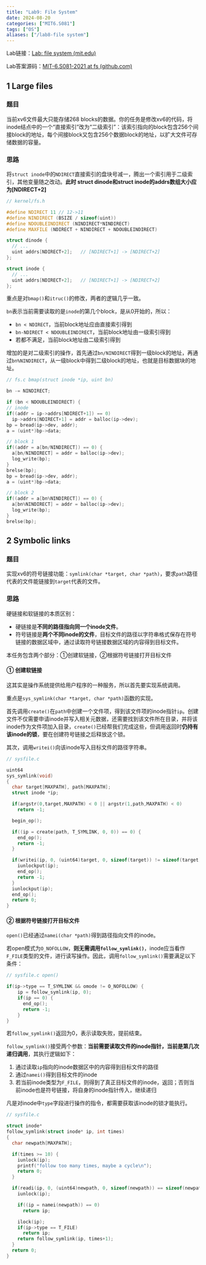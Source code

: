 ```yaml
---
title: "Lab9: File System"
date: 2024-08-20
categories: ["MIT6.S081"]
tags: ["OS"]
aliases: ["/lab8-file system"]
---
```


Lab链接：[Lab: file system (mit.edu)](https://pdos.csail.mit.edu/6.S081/2021/labs/fs.html)

Lab答案源码：[MIT-6.S081-2021 at fs (github.com)](https://github.com/HuYumu/MIT-6.S081-2021/tree/fs)

## 1 Large files

### 题目

当前xv6文件最大只能存储268 blocks的数据。你的任务是修改xv6的代码，将inode结点中的一个“直接索引”改为“二级索引”：该索引指向的block包含256个间接block的地址，每个间接block又包含256个数据block的地址，以扩大文件可存储数据的容量。

### 思路

将`struct inode`中的`NDIRECT`直接索引的盘块号减一，腾出一个索引用于二级索引，其他变量随之改动。**此时 struct dinode和struct inode的addrs数组大小应为[NDIRECT+2]**

```C++
// kernel/fs.h

#define NDIRECT 11 // 12->11
#define NINDIRECT (BSIZE / sizeof(uint))
#define NDOUBLEINDIRECT (NINDIRECT*NINDIRECT)
#define MAXFILE (NDIRECT + NINDIRECT + NDOUBLEINDIRECT)

struct dinode {
  // ...
  uint addrs[NDIRECT+2];   // [NDIRECT+1] -> [NDIRECT+2]
};

struct inode {
  // ...
  uint addrs[NDIRECT+2];   // [NDIRECT+1] -> [NDIRECT+2]
};
```

重点是对`bmap()`和`itruc()`的修改，两者的逻辑几乎一致。

`bn`表示当前需要读取的是`inode`的第几个block，是从0开始的，所以：

- `bn < NDIRECT`，当前block地址应由直接索引得到
- `bn-NDIRECT < NDOUBLEINDIRECT`，当前block地址由一级索引得到
- 若都不满足，当前block地址由二级索引得到

增加的是对二级索引的操作，首先通过`bn/NINDIRECT`得到一级block的地址，再通过`bn%NINDIRECT`，从一级block中得到二级block的地址，也就是目标数据块的地址。

```C++
// fs.c bmap(struct inode *ip, uint bn)

bn -= NINDIRECT;

if (bn < NDOUBLEINDIRECT) {
// inode
if((addr = ip->addrs[NDIRECT+1]) == 0)
  ip->addrs[NDIRECT+1] = addr = balloc(ip->dev);
bp = bread(ip->dev, addr);
a = (uint*)bp->data;

// block 1
if((addr = a[bn/NINDIRECT]) == 0) {
  a[bn/NINDIRECT] = addr = balloc(ip->dev);
  log_write(bp);
}
brelse(bp);
bp = bread(ip->dev, addr);
a = (uint*)bp->data;

// block 2
if((addr = a[bn%NINDIRECT]) == 0) {
  a[bn%NINDIRECT] = addr = balloc(ip->dev);
  log_write(bp);
}
brelse(bp);
```



## 2 Symbolic links

### 题目

实现xv6的符号链接功能：`symlink(char *target, char *path)`，要求`path`路径代表的文件能链接到`target`代表的文件。

### 思路

硬链接和软链接的本质区别：

- 硬链接是**不同的路径指向同一个inode文件**。
- 符号链接是**两个不同inode的文件**，目标文件的路径以字符串格式保存在符号链接的数据区域中，通过读取符号链接数据区域的内容得到目标文件。

本任务包含两个部分：①创建软链接，②根据符号链接打开目标文件

#### ① 创建软链接

这其实是操作系统提供给用户程序的一种服务，所以首先要实现系统调用。

重点是`sys_symlink(char *target, char *path)`函数的实现。

首先调用`create()`在`path`中创建一个文件项，得到该文件项的inode指针`ip`。创建文件不仅需要申请inode并写入相关元数据，还需要找到该文件所在目录，并将该inode作为文件项加入目录，`create()`已经帮我们完成这些，但调用返回时**仍持有该inode的锁**，要在创建符号链接之后释放这个锁。

其次，调用`writei()`向该inode写入目标文件的路径字符串。

```c++
// sysfile.c

uint64
sys_symlink(void) 
{
  char target[MAXPATH], path[MAXPATH];
  struct inode *ip;

  if(argstr(0,target,MAXPATH) < 0 || argstr(1,path,MAXPATH) < 0) 
    return -1;

  begin_op();

  if((ip = create(path, T_SYMLINK, 0, 0)) == 0) {
    end_op();
    return -1;
  }

  if(writei(ip, 0, (uint64)target, 0, sizeof(target)) != sizeof(target)) {
    iunlockput(ip);
    end_op();
    return -1;
  }
  iunlockput(ip);
  end_op();
  return 0;
}
```

#### ② 根据符号链接打开目标文件

`open()`已经通过`namei(char *path)`得到路径指向文件的inode。

若open模式为`O_NOFOLLOW`，**则无需调用`follow_symlink()`**，inode应当看作`F_FILE`类型的文件，进行读写操作。因此，调用`follow_symlink()`需要满足以下条件：

```C++
// sysfile.c open()

if(ip->type == T_SYMLINK && omode != O_NOFOLLOW) {
    ip = follow_symlink(ip, 0);
    if(ip == 0) {
      end_op();
      return -1;
    }
}
```

若`follow_symlink()`返回为0，表示读取失败，提前结束。

`follow_symlink()`接受两个参数：**当前需要读取文件的inode指针，当前是第几次递归调用**，其执行逻辑如下：

1. 通过读取`ip`指向的inode数据区中的内容得到目标文件的路径
2. 通过`namei()`得到目标文件的inode
3. 若当前inode类型为`F_FILE`，则得到了真正目标文件的inode，返回；否则当前inode也是符号链接，将自身的inode指针传入，继续递归

凡是对inode中`type`字段进行操作的指令，都需要获取该inode的锁才能执行。

```c++
// sysfile.c

struct inode*
follow_symlink(struct inode* ip, int times)
{
  char newpath[MAXPATH];

  if(times >= 10) {
    iunlock(ip);
    printf("follow too many times, maybe a cycle\n");
    return 0;
  }

  if(readi(ip, 0, (uint64)newpath, 0, sizeof(newpath)) == sizeof(newpath)) {
    iunlock(ip);

    if((ip = namei(newpath)) == 0)
      return ip;

    ilock(ip);
    if(ip->type == T_FILE) 
      return ip;
    return follow_symlink(ip, times+1);
  }
  return 0;
}
```

